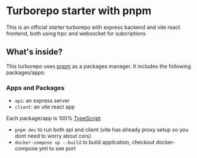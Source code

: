 # Turborepo starter with pnpm

This is an official starter turborepo with express backend and vite react frontend, both using trpc and websocket for subcriptions

## What's inside?

This turborepo uses [pnpm](https://pnpm.io) as a packages manager. It includes the following packages/apps:

### Apps and Packages

- `api`: an express server
- `client`: an vite react app 

Each package/app is 100% [TypeScript](https://www.typescriptlang.org/).

- `pnpm dev` to run both api and client (vite has already proxy setup so you dont need to worry about cors)
- `docker-compose up --build` to build application, checkout docker-compose.yml to see port

